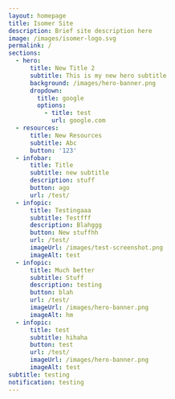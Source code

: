```yaml
---
layout: homepage
title: Isomer Site
description: Brief site description here
image: /images/isomer-logo.svg
permalink: /
sections:
  - hero:
      title: New Title 2
      subtitle: This is my new hero subtitle
      background: /images/hero-banner.png
      dropdown:
        title: google
        options:
          - title: test
            url: google.com
  - resources:
      title: New Resources
      subtitle: Abc
      button: '123'
  - infobar:
      title: Title
      subtitle: new subtitle
      description: stuff
      button: ago
      url: /test/
  - infopic:
      title: Testingaaa
      subtitle: Testfff
      description: Blahggg
      button: New stuffhh
      url: /test/
      imageUrl: /images/test-screenshot.png
      imageAlt: test
  - infopic:
      title: Much better
      subtitle: Stuff
      description: testing
      button: blah
      url: /test/
      imageUrl: /images/hero-banner.png
      imageAlt: hm
  - infopic:
      title: test
      subtitle: hihaha
      button: test
      url: /test/
      imageUrl: /images/hero-banner.png
      imageAlt: test
subtitle: testing
notification: testing
---
```

